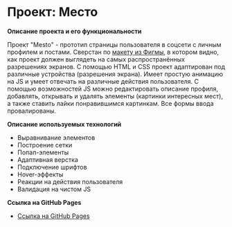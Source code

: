 # Проект: Место

**Описание проекта и его функциональности**

Проект "Mesto" - прототип страницы пользователя в соцсети с личным профилем и постами. Сверстан по [макету из Фигмы](https://www.figma.com/file/2cn9N9jSkmxD84oJik7xL7/JavaScript.-Sprint-4?node-id=0%3A1), в котором видно, как проект должен выглядеть на самых распространённых разрешениях экранов. С помощью HTML и CSS проект адаптирован под различные устройства (разрешения экрана). Имеет простую анимацию на JS и умеет отвечать на различные действия пользователя. С помощью возможностей JS можно редактировать описание профиля, добавлять, открывать и удалять элементы (картинки интересных мест), а также ставить лайки понравившимся картинкам. Все формы ввода провалированы.

**Описание используемых технологий**

* Выравнивание элементов
* Построение сетки
* Попап-элементы
* Адаптивная верстка
* Подключение шрифтов
* Hover-эффекты
* Реакции на действия пользователя
* Валидация на чистом JS

**Ссылка на GitHub Pages**

* [Ссылка на GitHub Pages](https://sseliverstova.github.io/mesto/)

